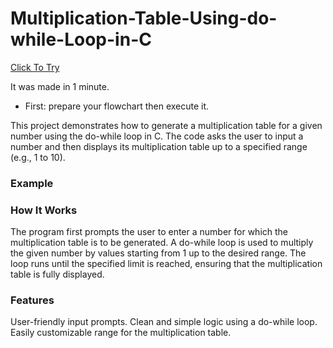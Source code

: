 # Multiplication-Table-Using-do-while-Loop-in-C
[Click To Try](https://replit.com/@harshrajbhar071/Multiplication-Table-Using-do-while-Loop-in-C#main.c)

It was made in 1 minute. 
- First: prepare your flowchart then execute it.

This project demonstrates how to generate a multiplication table for a given number using the do-while loop in C. The code asks the user to input a number and then displays its multiplication table up to a specified range (e.g., 1 to 10).

### Example

### How It Works
The program first prompts the user to enter a number for which the multiplication table is to be generated.
A do-while loop is used to multiply the given number by values starting from 1 up to the desired range.
The loop runs until the specified limit is reached, ensuring that the multiplication table is fully displayed.

### Features
User-friendly input prompts.
Clean and simple logic using a do-while loop.
Easily customizable range for the multiplication table.
